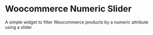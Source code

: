 # Woocommerce Numeric Slider

A simple widget to filter Woocommerce products by a numeric attribute using a slider
